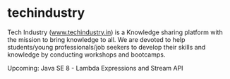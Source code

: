 # techindustry
Tech Industry (www.techindustry.in) is a Knowledge sharing platform with the mission to bring knowledge to all. 
We are devoted to help students/young professionals/job seekers to develop their skills and knowledge by conducting workshops and bootcamps.

Upcoming: Java SE 8 - Lambda Expressions and Stream API
